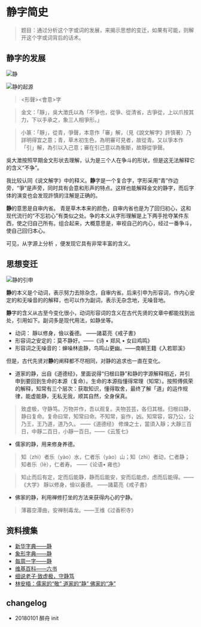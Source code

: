 # 静字简史

> 题目：通过分析这个字或词的发展，来揭示思想的变迁，如果有可能，则解开这个字或词背后的话术。 

## 静字的发展

![静](http://upload-images.jianshu.io/upload_images/5009326-14ee820fe0751176.png?imageMogr2/auto-orient/strip%7CimageView2/2/w/1240)

![静的起源](http://upload-images.jianshu.io/upload_images/5009326-d4eccf05db1eb5ea.png?imageMogr2/auto-orient/strip%7CimageView2/2/w/1240)

> <形聲><會意>字

> 金文：「靜」，吳大澂氏以為「不爭也，從爭、從清省，古爭從，上以爪按其力，下以手承之，象三人相爭形。」

> 小篆：「靜」，從青，爭聲，本意作「審」解，（見《說文解字》許慎著）乃詳明得宜之意；青，草木初生色，為明審可見者，故從青。又以爭本作「引」解，為引以入己意；審在引己意以為衡斷，故靜從爭聲。

吳大澂按照早期金文形状去理解，认为是三个人在争斗的形状，但是这无法解释它的含义“不争”。

我比较认同《说文解字》中的释义。**静**字是一个复合字，字形采用“青”作边旁，“爭”是声旁，同时具有会意和形声的特点。这样也能解释金文的静字，而后字体的演变也会发现許慎的注解是正确的。

**静**的意思是自审内省。 青是草木本来的颜色，自审内省也是为了回归初心，这和现代流行的“不忘初心”有类似之处。争的本义从字形理解是上下两手抢夺某件东西，使之归自己所有。组合起来，大概意思是，审视自己的内心，经过一番争斗，使自己回归本心。

可见，从字源上分析 ，便发现它具有非常丰富的含义。

## 思想变迁

![静的引申](http://upload-images.jianshu.io/upload_images/5009326-200be334f2dd3390.png?imageMogr2/auto-orient/strip%7CimageView2/2/w/1240)

**静**的本义是个动词，表示努力去除杂念，自审内省。后来引申为形容词，作内心安定的和无噪音的的解释，也可以作为副词，表示无杂念地，无噪音地。

**静**字的含义从古至今变化很小，动词形容词的含义在古代先贤的文章中都能找到出处，引用如下。副词多是现代用法，如静坐等。
- 动词： 靜以修身，儉以養德。 ——諸葛亮《戒子書》
- 形容词之安定的：莫不静好。——《诗 • 郑风 • 女曰鸡鸣》
- 形容词之无噪音的：蝉噪林逾静，鸟鸣山更幽。——南朝王籍《入若耶溪》

但是，古代先贤对**静**的阐释都不尽相同，对静的追求也一直在变化。

- 道家的静，出自《道德经》，里面说得“归根曰静”和静的字源解释相近，并引申到要回到生命的本源（复命）。生命的本源指懂得常理（知常）。按照傅佩荣的解释，知常有三个层次：获取知识，懂得取舍，最终了解「道」的运作规律，能虚能静，无私无我，顺其自然，全身保真。

> 致虚极，守静笃。万物并作，吾以观复。夫物芸芸，各归其根。归根曰静，静曰复命。复命曰常，知常曰命。不知常，妄作，凶。知常容，容乃公，公乃王，王乃道，道乃久。 ——《道德经》
> 修煉之士，當須入靜；大靜三百日，中靜二百日，小靜一百日。——《云笈七》

- 儒家的静，用来修身养德。

> 知（zhì）者乐（yào）水，仁者乐（yào）山；知（zhì）者动，仁者静；知者乐（lè），仁者寿。
 ——《论语• 雍也》

> 知止而后有定，定而后能静，静而后能安，安而后能虑，虑而后能得。——《大学》
>  靜以修身，儉以養德。 ——諸葛亮《戒子書》

- 佛家的静，利用禅修打坐的方法来获得内心的宁静。

>  薄暮空潭曲，安禅制毒龙。——王维《过香积寺》

## 资料搜集

- [新华字典——静](http://zidian.wenku1.com/%E9%9D%99/qiyuan.shtml)
- [象形字典——静](http://www.vividict.com/WordInfo.aspx?id=2115)
- [每周一字——静](http://www.dfg.cn/big5/mryz/dangri/75-jing.html)
- [维基百科——六书](https://zh.wikipedia.org/wiki/%E5%85%AD%E6%9B%B8)
- [细说老子·致虚极，守静笃](http://blog.sina.com.cn/s/blog_4a57bcc901000bix.html)
- [林安梧：儒家的“敬” 道家的“静” 佛家的“净”](http://rufodao.qq.com/a/20171126/014370.htm)

## changelog
- 20180101 醉舟 init
